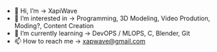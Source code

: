 - 👋 Hi, I’m -> XapiWave
- 👀 I’m interested in -> Programming, 3D Modeling, Video Prodution, Moding?, Content Creation
- 🌱 I’m currently learning  -> DevOPS / MLOPS, C, Blender, Git
- 📫 How to reach me -> xapwave@gmail.com
